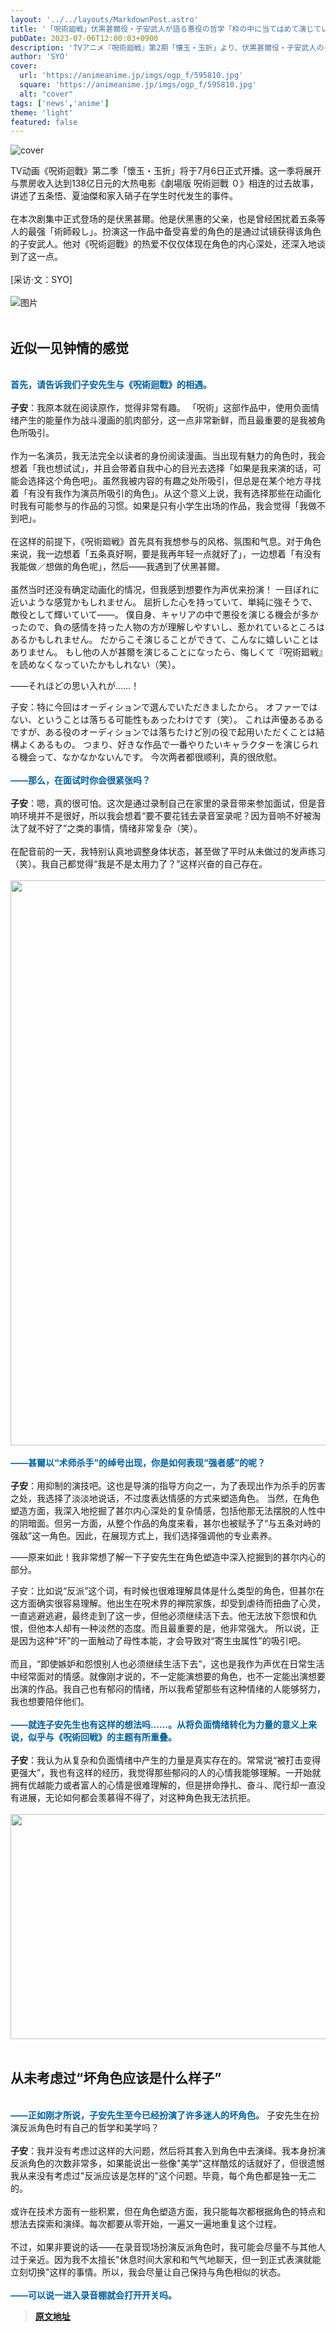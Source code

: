 ```yaml
---
layout: '../../layouts/MarkdownPost.astro'
title: '「呪術廻戦」伏黒甚爾役・子安武人が語る悪役の哲学「枠の中に当てはめて演じていくことはない」'
pubDate: 2023-07-06T12:00:03+0900
description: 'TVアニメ『呪術廻戦』第2期「懐玉・玉折」より、伏黒甚爾役・子安武人のインタビューをお届け。'
author: 'SYO'
cover:
  url: 'https://animeanime.jp/imgs/ogp_f/595810.jpg'
  square: 'https://animeanime.jp/imgs/ogp_f/595810.jpg'
  alt: "cover"
tags: ['news','anime']
theme: 'light'
featured: false
---
```


![cover](https://animeanime.jp/imgs/ogp_f/595810.jpg)

TV动画《呪術迴戰》第二季「懷玉・玉折」将于7月6日正式开播。这一季将展开与票房收入达到138亿日元的大热电影《劇場版 呪術迴戰 ０》相连的过去故事，讲述了五条悟、夏油傑和家入硝子在学生时代发生的事件。<br><br>在本次剧集中正式登场的是伏黑甚爾。他是伏黑惠的父亲，也是曾经困扰着五条等人的最强「術師殺し」。扮演这一作品中备受喜爱的角色的是通过试镜获得该角色的子安武人。他对《呪術迴戰》的热爱不仅仅体现在角色的内心深处，还深入地谈到了这一点。<br><br>[采访·文：SYO]<br><br>![图片](https://animeanime.jp/imgs/zoom/595802.jpg)<br><br><h2 class="title02" style="border-color:#0094f1">近似一见钟情的感觉</h2><br><span style="font-weight:bold; color:#00619d;">首先，请告诉我们子安先生与《呪術迴戰》的相遇。</span><br><br><b>子安</b>：我原本就在阅读原作，觉得非常有趣。
「呪術」这部作品中，使用负面情绪产生的能量作为战斗漫画的肌肉部分，这一点非常新鲜，而且最重要的是我被角色所吸引。 <br><br>作为一名演员，我无法完全以读者的身份阅读漫画。当出现有魅力的角色时，我会想着「我也想试试」，并且会带着自我中心的目光去选择「如果是我来演的话，可能会选择这个角色吧」。虽然我被内容的有趣之处所吸引，但总是在某个地方寻找着「有没有我作为演员所吸引的角色」。从这个意义上说，我有选择那些在动画化时我有可能参与的作品的习惯。如果是只有小学生出场的作品，我会觉得「我做不到吧」。 <br><br>在这样的前提下，《呪術廻戦》首先具有我想参与的风格、氛围和气息。对于角色来说，我一边想着「五条真好啊，要是我再年轻一点就好了」，一边想着「有没有我能做／想做的角色呢」，然后——我遇到了伏黑甚爾。 <br><br>虽然当时还没有确定动画化的情况，但我感到想要作为声优来扮演！
一目ぼれに近いような感覚かもしれません。 屈折した心を持っていて、単純に強そうで、敵役として輝いていて――。 僕自身、キャリアの中で悪役を演じる機会が多かったので、負の感情を持った人物の方が理解しやすいし、惹かれているところはあるかもしれません。 だからこそ演じることができて、こんなに嬉しいことはありません。 もし他の人が甚爾を演じることになったら、悔しくて『呪術廻戦』を読めなくなっていたかもしれない（笑）。

――それほどの思い入れが……！

子安：特に今回はオーディションで選んでいただきましたから。 オファーではない、ということは落ちる可能性もあったわけです（笑）。 これは声優あるあるですが、ある役のオーディションでは落ちたけど別の役で起用いただくことは結構よくあるもの。 つまり、好きな作品で一番やりたいキャラクターを演じられる機会って、なかなかないんです。
今次两者都很顺利，真的很欣慰。<br><br><span style="font-weight:bold; color:#00619d;">——那么，在面试时你会很紧张吗？</span><br><br><b>子安</b>：嗯，真的很可怕。这次是通过录制自己在家里的录音带来参加面试，但是音响环境并不是很好，所以我会想着“要不要花钱去录音室录呢？因为音响不好被淘汰了就不好了”之类的事情，情绪非常复杂（笑）。<br><br>在配音前的一天，我特别认真地调整身体状态，甚至做了平时从未做过的发声练习（笑）。我自己都觉得“我是不是太用力了？”这样兴奋的自己存在。<br><br><img src="https://animeanime.jp/imgs/zoom/595793.jpg" class="inline-article-image" width="640" height="904"><br><br><span style="font-weight:bold; color:#00619d;">——甚爾以“术师杀手”的绰号出现，你是如何表现“强者感”的呢？</span><br><br><b>子安</b>：用抑制的演技吧。这也是导演的指导方向之一，为了表现出作为杀手的厉害之处，我选择了淡淡地说话，不过度表达情感的方式来塑造角色。
当然，在角色塑造方面，我深入地挖掘了甚尔内心深处的复杂情感，包括他那无法摆脱的人性中的阴暗面。但另一方面，从整个作品的角度来看，甚尔也被赋予了“与五条对峙的强敌”这一角色。因此，在展现方式上，我们选择强调他的专业素养。

——原来如此！我非常想了解一下子安先生在角色塑造中深入挖掘到的甚尔内心的部分。

子安：比如说“反派”这个词，有时候也很难理解具体是什么类型的角色，但甚尔在这方面确实很容易理解。他出生在呪术界的禅院家族，却受到虐待而扭曲了心灵，一直逃避逃避，最终走到了这一步，但他必须继续活下去。他无法放下怨恨和仇恨，但他本人却有一种淡然的态度。而且最重要的是，他非常强大。
所以说，正是因为这种“坏”的一面触动了母性本能，才会导致对“寄生虫属性”的吸引吧。<br><br>而且，“即使嫉妒和怨恨别人也必须继续生活下去”，这也是我作为声优在日常生活中经常面对的情感。就像刚才说的，不一定能演想要的角色，也不一定能出演想要出演的作品。我自己也有郁闷的情绪，所以我希望那些有这种情绪的人能够努力，我也想要陪伴他们。<br><br><span style="font-weight:bold; color:#00619d;">――就连子安先生也有这样的想法吗……。从将负面情绪转化为力量的意义上来说，似乎与《呪術回戦》的主题有所重叠。</span><br><br><b>子安</b>：我认为从复杂和负面情绪中产生的力量是真实存在的。常常说“被打击变得更强大”，我也有这样的经历，我觉得那些郁闷的人的心情我能够理解。一开始就拥有优越能力或者富人的心情是很难理解的，但是拼命挣扎、奋斗、爬行却一直没有进展，无论如何都会羡慕得不得了，对这种角色我无法抗拒。<br><br><img src="https://animeanime.jp/imgs/zoom/595806.jpg" class="inline-article-image" width="640" height="360"><br><br><h2 class="title02" style="border-color:#0094f1">从未考虑过“坏角色应该是什么样子”</h2><br><span style="font-weight:bold; color:#00619d;">――正如刚才所说，子安先生至今已经扮演了许多迷人的坏角色。</span>
子安先生在扮演反派角色时有自己的哲学和美学吗？</span><br><br><b>子安</b>：我并没有考虑过这样的大问题，然后将其套入到角色中去演绎。我本身扮演反派角色的次数非常多，如果能说出一些像"美学"这样酷炫的话就好了，但很遗憾我从来没有考虑过"反派应该是怎样的"这个问题。毕竟，每个角色都是独一无二的。<br><br>或许在技术方面有一些积累，但在角色塑造方面，我只能每次都根据角色的特点和想法去探索和演绎。每次都要从零开始，一遍又一遍地重复这个过程。<br><br>不过，如果非要说的话——在录音现场扮演反派角色时，我可能会尽量不与其他人过于亲近。因为我不太擅长"休息时间大家和和气气地聊天，但一到正式表演就能立刻切换"这样的事情。所以，我会尽量让自己保持与角色相似的状态。<br><br><span style="font-weight:bold; color:#00619d;">——可以说一进入录音棚就会打开开关吗。

>[原文地址](https://animeanime.jp/article/2023/07/06/78395.html)  